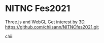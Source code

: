 # NITNC Fes2021
Three.js and WebGL
Get interest by 3D.
https://github.com/chiisann/NITNCfes2021.git

chii
